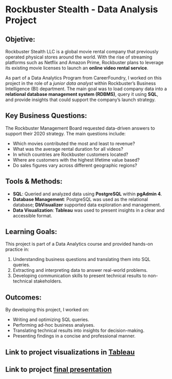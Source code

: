 # Rockbuster Stealth - Data Analysis Project  

## Objetive:  
Rockbuster Stealth LLC is a global movie rental company that previously operated physical stores around the world. With the rise of streaming platforms such as Netflix and Amazon Prime, Rockbuster plans to leverage its existing movie licenses to launch an **online video rental service**.  

As part of a Data Analytics Program from CareerFoundry, I worked on this project in the role of a *junior data analyst* within Rockbuster’s Business Intelligence (BI) department. The main goal was to load company data into a **relational database management system (RDBMS)**, query it using **SQL**, and provide insights that could support the company’s launch strategy.  


## Key Business Questions:
The Rockbuster Management Board requested data-driven answers to support their 2020 strategy. The main questions include:  
- Which movies contributed the most and least to revenue?  
- What was the average rental duration for all videos?  
- In which countries are Rockbuster customers located?  
- Where are customers with the highest lifetime value based?  
- Do sales figures vary across different geographic regions?  


## Tools & Methods: 
- **SQL**: Queried and analyzed data using **PostgreSQL** within **pgAdmin 4**.  
- **Database Management**: PostgreSQL was used as the relational database; **DbVisualizer** supported data exploration and management.  
- **Data Visualization**: **Tableau** was used to present insights in a clear and accessible format.  


## Learning Goals:
This project is part of a Data Analytics course and provided hands-on practice in:  

1. Understanding business questions and translating them into SQL queries.  
2. Extracting and interpreting data to answer real-world problems.  
3. Developing communication skills to present technical results to non-technical stakeholders. 

## Outcomes:
By developing this project, I worked on: 
- Writing and optimizing SQL queries.  
- Performing ad-hoc business analyses.  
- Translating technical results into insights for decision-making.  
- Presenting findings in a concise and professional manner.  

## Link to project visualizations in [Tableau](https://public.tableau.com/app/profile/.lvaro.madrigal/viz/DataAnalyticsImmersionExercise3_10PresentingSQLResults/FilmsbyGenre)
## Link to project [final presentation](https://github.com/MadrigalPaez/Rockbuster-Stealth_Data-Analysis-Project/blob/f04e68b6db04acd452203c7745ba8d2b5815b27c/Business%20Insights%20and%20Market%20Trends%20Presentation/Rockbuster%20Stealth%20-%20Business%20Insights%20and%20Market%20Trends%20Presentation.pdf)
